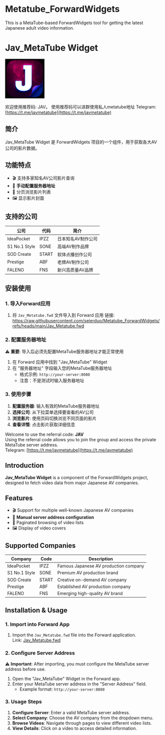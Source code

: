 # Metatube_ForwardWidgets
This is a MetaTube-based ForwardWidgets tool for getting the latest Japanese adult video information.
# Jav_MetaTube Widget

<img src="https://raw.githubusercontent.com/seierduo/Metatube_ForwardWidgets/main/icon.png" alt="MetaTube Widget" width="128"/>

欢迎使用推荐码: JAV。
使用推荐码可以进群使用私人metatube地址 
Telegram: [https://t.me/javmetatube](https://t.me/javmetatube) 

## 简介

Jav_MetaTube Widget 是 ForwardWidgets 项目的一个组件，用于获取各大AV公司的影片数据。

## 功能特点

- 🎬 支持多家知名AV公司影片查询
- 🔧 **手动配置服务器地址**
- 📄 分页浏览影片列表
- 🖼️ 显示影片封面

## 支持的公司

| 公司 | 代码 | 简介 |
|------|------|------|
| IdeaPocket | IPZZ | 日本知名AV制作公司 |
| S1 No.1 Style | SONE | 高端AV制作品牌 |
| SOD Create | START | 软体点播创作公司 |
| Prestige | ABF | 老牌AV制作公司 |
| FALENO | FNS | 新兴高质量AV品牌 |

## 安装使用

### 1. 导入Forward应用

1. 将 `Jav_Metatube.fwd` 文件导入到 Forward 应用
链接: https://raw.githubusercontent.com/seierduo/Metatube_ForwardWidgets/refs/heads/main/Jav_Metatube.fwd

### 2. 配置服务器地址

⚠️ **重要**: 导入后必须先配置MetaTube服务器地址才能正常使用

1. 在 Forward 应用中找到 "Jav_MetaTube" Widget
2. 在 "服务器地址" 字段输入您的MetaTube服务器地址
   - 格式示例: `http://your-server:8080`
   - 注意：不是测试时输入服务器地址

### 3. 使用步骤

1. **配置服务器**: 输入有效的MetaTube服务器地址
2. **选择公司**: 从下拉菜单选择要查看的AV公司
3. **浏览影片**: 使用页码切换浏览不同页面的影片
4. **查看详情**: 点击影片获取详细信息

Welcome to use the referral code: **JAV**  
Using the referral code allows you to join the group and access the private MetaTube server address.  
Telegram: [https://t.me/javmetatube](https://t.me/javmetatube)  

## Introduction  

**Jav_MetaTube Widget** is a component of the ForwardWidgets project, designed to fetch video data from major Japanese AV companies.  

## Features  

- 🎬 Support for multiple well-known Japanese AV companies  
- 🔧 **Manual server address configuration**  
- 📄 Paginated browsing of video lists  
- 🖼️ Display of video covers  

## Supported Companies  

| Company       | Code  | Description                           |
|---------------|-------|---------------------------------------|
| IdeaPocket    | IPZZ  | Famous Japanese AV production company |
| S1 No.1 Style | SONE  | Premium AV production brand           |
| SOD Create    | START | Creative on-demand AV company         |
| Prestige      | ABF   | Established AV production company     |
| FALENO        | FNS   | Emerging high-quality AV brand        |  

## Installation & Usage  

### 1. Import into Forward App  

1. Import the `Jav_Metatube.fwd` file into the Forward application.  
   Link: [Jav_Metatube.fwd](https://raw.githubusercontent.com/seierduo/Metatube_ForwardWidgets/refs/heads/main/Jav_Metatube.fwd)  

### 2. Configure Server Address  

⚠️ **Important**: After importing, you must configure the MetaTube server address before use.  

1. Open the "Jav_MetaTube" Widget in the Forward app.  
2. Enter your MetaTube server address in the "Server Address" field.  
   - Example format: `http://your-server:8080`  

### 3. Usage Steps  

1. **Configure Server**: Enter a valid MetaTube server address.  
2. **Select Company**: Choose the AV company from the dropdown menu.  
3. **Browse Videos**: Navigate through pages to view different video lists.  
4. **View Details**: Click on a video to access detailed information.  
